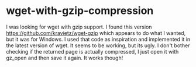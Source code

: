 wget-with-gzip-compression
==========================

I was looking for wget with gzip support. I found this version https://github.com/kravietz/wget-gzip which appears to do what I wanted, but it was for Windows. I used that code as inspiration and implemented it in the latest version of wget. It seems to be working, but its ugly. I don't bother checking if the returned page is actually compressed, I just open it with gz_open and then save it again. It works though!
